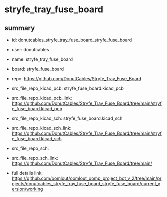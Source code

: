 # stryfe_tray_fuse_board
 
## summary 
* id: donutcables_stryfe_tray_fuse_board_stryfe_fuse_board
* user: donutcables
* name: stryfe_tray_fuse_board
* board: stryfe_fuse_board
* repo: https://github.com/DonutCables/Stryfe_Tray_Fuse_Board
* src_file_repo_kicad_pcb: stryfe_fuse_board.kicad_pcb
* src_file_repo_kicad_pcb_link: https://github.com/DonutCables/Stryfe_Tray_Fuse_Board/tree/main/stryfe_fuse_board.kicad_pcb
* src_file_repo_kicad_sch: stryfe_fuse_board.kicad_sch
* src_file_repo_kicad_sch_link: https://github.com/DonutCables/Stryfe_Tray_Fuse_Board/tree/main/stryfe_fuse_board.kicad_sch

* src_file_repo_sch: 
* src_file_repo_sch_link: https://github.com/DonutCables/Stryfe_Tray_Fuse_Board/tree/main/
* full details link: https://github.com/oomlout/oomlout_oomp_project_bot_v_2/tree/main/projects/donutcables_stryfe_tray_fuse_board_stryfe_fuse_board/current_version/working  






